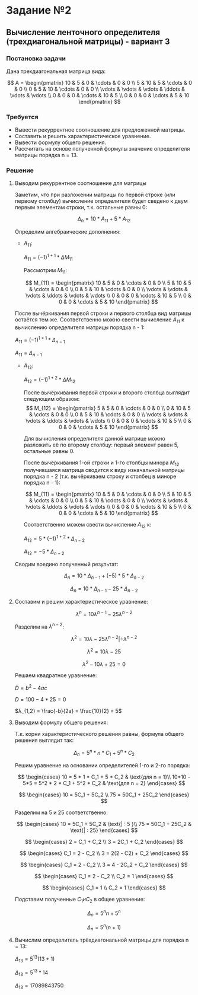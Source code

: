 # Задание №2
## Вычисление ленточного определителя (трехдиагональной матрицы) - вариант 3
### Постановка задачи
Дана трехдиагональная матрица вида:

$$    
A =     
 \begin{pmatrix}    
  10 & 5 & 0 & \cdots & 0 & 0 \\    
  5 & 10 & 5 & \cdots & 0 & 0 \\    
  0 & 5 & 10 & \cdots & 0 & 0 \\    
  \vdots  & \vdots & \vdots & \ddots & \vdots & \vdots  \\    
  0 & 0 & 0 & \cdots & 10 & 5 \\    
  0 & 0 & 0 & \cdots & 5 & 10     
 \end{pmatrix}    
$$

### Требуется
- Вывести рекуррентное соотношение для предложенной матрицы.  
- Составить и решить характеристическое уравнение.  
- Вывести формулу общего решения.  
- Рассчитать на основе полученной формулы значение определителя матрицы порядка n = 13.

### Решение

1. Выводим рекуррентное соотношение для матрицы

    Заметим, что при разложении матрицы по первой строке (или первому столбцу) вычисление определителя будет сведено к двум первым элементам строки, т.к. остальные равны 0:

    $$
    \begin{equation}
    Δ_{n} = 10 \ast A_{11} + 5 \ast A_{12}
    \end{equation}
    $$

    Определим алгебраические дополнения:

   * $A_{11}$:
    
        $A_{11} = (-1)^{1+1} \ast ΔM_{11}$

        Рассмотрим $M_{11}$:

        $$    
        M_{11} =     
            \begin{pmatrix}    
            10 & 5 & 0 & \cdots & 0 & 0 \\    
            5 & 10 & 5 & \cdots & 0 & 0 \\    
            0 & 5 & 10 & \cdots & 0 & 0 \\    
            \vdots  & \vdots & \vdots & \ddots & \vdots & \vdots  \\    
            0 & 0 & 0 & \cdots & 10 & 5 \\    
            0 & 0 & 0 & \cdots & 5 & 10     
            \end{pmatrix}    
        $$

    После вычёркивания первой строки и первого столбца вид матрицы остаётся тем же. Соответственно можно свести вычисление $A_{11}$ к вычислению определителя матрицы порядка n - 1:
    
    $A_{11} = (-1)^{1+1} \ast Δ_{n-1}$

    $A_{11} = Δ_{n-1}$

        
        

    * $A_{12}$:

        $A_{12} = (-1)^{1+2} \ast ΔM_{12}$
        
        После вычёркивания первой строки и второго столбца выглядит следующим образом:
        $$    
        M_{12} =     
        \begin{pmatrix}    
        5 & 5 & 0 & \cdots & 0 & 0 \\    
        0 & 10 & 5 & \cdots & 0 & 0 \\    
        0 & 5 & 10 & \cdots & 0 & 0 \\    
        \vdots  & \vdots & \vdots & \ddots & \vdots & \vdots  \\    
        0 & 0 & 0 & \cdots & 10 & 5 \\    
        0 & 0 & 0 & \cdots & 5 & 10     
        \end{pmatrix}    
        $$

        Для вычисления определителя данной матрице можно разложить её по второму столбцу: первый элемент равен 5, остальные равны 0.

        После вычёркивания 1-ой строки и 1-го столбцы минора $M_{12}$ получившаяся матрица сводится к виду изначальной матрицы порядка n - 2 (т.к. вычёркиваем строку и столбец в миноре порядка n - 1):

        $$    
        M_{11} =     
        \begin{pmatrix}    
        10 & 5 & 0 & \cdots & 0 & 0 \\    
        5 & 10 & 5 & \cdots & 0 & 0 \\    
        0 & 5 & 10 & \cdots & 0 & 0 \\    
        \vdots  & \vdots & \vdots & \ddots & \vdots & \vdots  \\    
        0 & 0 & 0 & \cdots & 10 & 5 \\    
        0 & 0 & 0 & \cdots & 5 & 10     
        \end{pmatrix}    
        $$

        Соответственно можем свести вычисление $A_{12}$ к:

        $A_{12} = 5 \ast (-1)^{1+2} \ast Δ_{n-2}$

        $A_{12} = - 5 * Δ_{n-2}$

    Сводим воедино полученный результат:

    $$
    \begin{equation}
    Δ_{n} = 10 \ast Δ_{n-1} + (-5) \ast 5 \ast Δ_{n-2}
    \end{equation}
    $$

    $$
    \begin{equation}
    Δ_{n} = 10 \ast Δ_{n-1} - 25 \ast Δ_{n-2}
    \end{equation}
    $$

2. Составим и решим характеристическое уравнение:

    $$
    \begin{equation}
    λ^n = 10 λ^{n-1} - 25 λ^{n-2}
    \end{equation}
    $$

    Разделим на $λ^{n-2}$:

    $$
    \begin{equation}
    λ^2 = 10λ - 25λ^{n-2} | \div λ^{n-2}
    \end{equation}
    $$

    $$
    \begin{equation}
    λ^2 = 10λ - 25
    \end{equation}
    $$

    $$
    \begin{equation}
    λ^2 - 10  λ + 25 = 0
    \end{equation}
    $$

    Решаем квадратное уравнение:

    $D = b^2 - 4ac$
    
    $D = 100 - 4 \ast 25 = 0$

    $λ_{1,2} = \frac{-b}{2a} = \frac{10}{2} = 5$

3. Выводим формулу общего решения:

    Т.к. корни характеристического решения равны, формула общего решения выглядит так:

    $$
    \begin{equation}
    Δ_{n} = 5^n * n * C_1 + 5^n * C_2
    \end{equation}
    $$    

    Решим уравнение на основании определителей 1-го и 2-го порядка:
    
    $$
    \begin{cases}
    10 = 5 * 1 * C_1 + 5 * C_2  & \text{для n = 1}\\
    10*10 - 5*5 = 5^2 * 2 * C_1 + 5^2 * C_2 & \text{для n = 2} 
    \end{cases} 
    $$
    
    $$
    \begin{cases}
    10 = 5C_1 + 5C_2 \\
    75 = 50С_1 + 25С_2
    \end{cases} 
    $$

    Разделим на 5 и 25 соответственно:

    $$
    \begin{cases}
    10 = 5C_1 + 5C_2 & \text{| : 5 }\\
    75 = 50С_1 + 25С_2 & \text{| : 25}
    \end{cases} 
    $$

    $$
    \begin{cases}
    2 = C_1 + C_2 \\
    3 = 2С_1 + С_2 
    \end{cases} 
    $$

    $$
    \begin{cases}
    С_1 = 2 - C_2 \\
    3 = 2(2 - С2) + С_2 
    \end{cases} 
    $$

    $$
    \begin{cases}
    С_1 = 2 - C_2 \\
    3 = 4 - 2С_2 + С_2 
    \end{cases} 
    $$

    $$
    \begin{cases}
    С_1 = 2 - C_2 \\
    С_2 = 1
    \end{cases} 
    $$

    $$
    \begin{cases}
    С_1 = 1 \\
    С_2 = 1
    \end{cases} 
    $$

    Подставим полученные $C_1 и C_2$ в общее уравнение:

    $$
    \begin{equation}
    Δ_{n} = 5^n n + 5^n
    \end{equation}
    $$    
    
    $$
    \begin{equation}
    Δ_{n} = 5^n(n+1)
    \end{equation}
    $$

4. Вычислим определитель трёхдиагональной матрицы для порядка n = 13:
   
   $Δ_{13} = 5^{13}(13+1)$

   $Δ_{13} = 5^{13} * 14$

   $Δ_{13} = 17089843750$